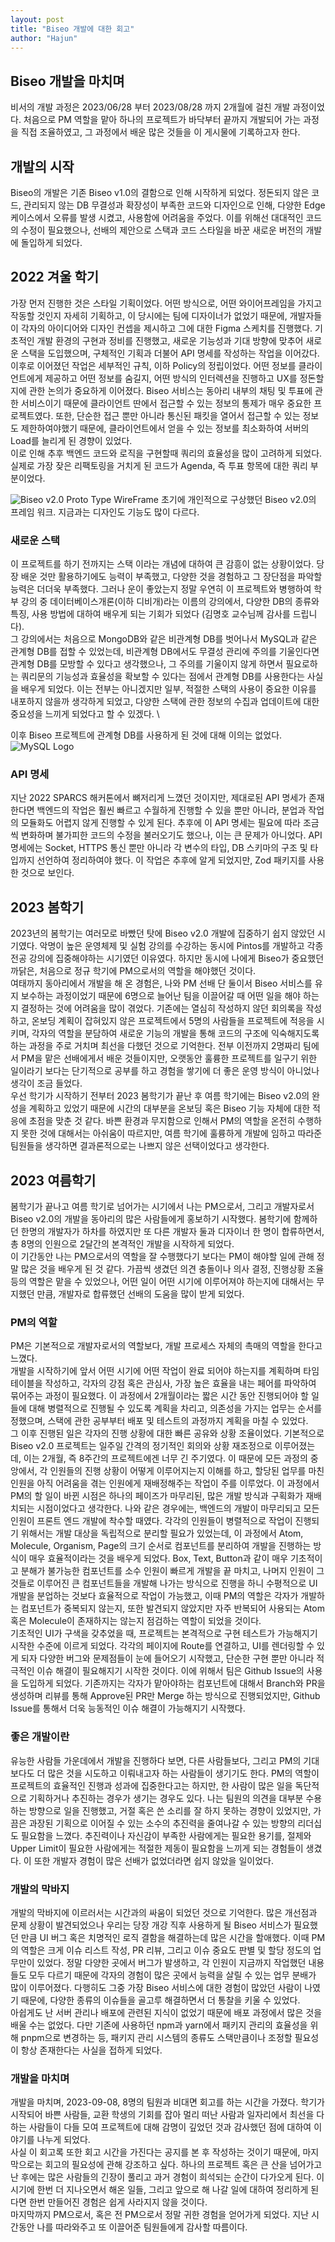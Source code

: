 ```yaml
---
layout: post
title: "Biseo 개발에 대한 회고"
author: "Hajun"
---
```


## Biseo 개발을 마치며

비서의 개발 과정은 2023/06/28 부터 2023/08/28 까지 2개월에 걸친 개발 과정이었다. 처음으로 PM 역할을 맡아 하나의 프로젝트가 바닥부터 끝까지 개발되어 가는 과정을 직접 조율하였고, 그 과정에서 배운 많은 것들을 이 게시물에 기록하고자 한다.

## 개발의 시작

Biseo의 개발은 기존 Biseo v1.0의 결함으로 인해 시작하게 되었다. 정돈되지 않은 코드, 관리되지 않는 DB 무결성과 확장성이 부족한 코드와 디자인으로 인해, 다양한 Edge 케이스에서 오류를 발생 시켰고, 사용함에 어려움을 주었다. 이를 위해선 대대적인 코드의 수정이 필요했으나, 선배의 제안으로 스택과 코드 스타일을 바꾼 새로운 버전의 개발에 돌입하게 되었다.

## 2022 겨울 학기

가장 먼저 진행한 것은 스타일 기획이었다. 어떤 방식으로, 어떤 와이어프레임을 가지고 작동할 것인지 자세히 기획하고, 이 당시에는 팀에 디자이너가 없었기 때문에, 개발자들이 각자의 아이디어와 디자인 컨셉을 제시하고 그에 대한 Figma 스케치를 진행했다. 기초적인 개발 환경의 구현과 정비를 진행했고, 새로운 기능성과 기대 방향에 맞추어 새로운 스택을 도입했으며, 구체적인 기획과 더불어 API 명세를 작성하는 작업을 이어갔다. \
이후로 이어졌던 작업은 세부적인 규칙, 이하 Policy의 정립이었다. 어떤 정보를 클라이언트에게 제공하고 어떤 정보를 숨길지, 어떤 방식의 인터렉션을 진행하고 UX를 정돈할지에 관한 논의가 중요하게 이어졌다. Biseo 서비스는 동아리 내부의 채팅 및 투표에 관한 서비스이기 때문에 클라이언트 딴에서 접근할 수 있는 정보의 통제가 매우 중요한 프로젝트였다. 또한, 단순한 접근 뿐만 아니라 통신된 패킷을 열어서 접근할 수 있는 정보도 제한하여야했기 때문에, 클라이언트에서 얻을 수 있는 정보를 최소화하여 서버의 Load를 늘리게 된 경향이 있었다.\
이로 인해 추후 백엔드 코드와 로직을 구현할때 쿼리의 효율성을 많이 고려하게 되었다. 실제로 가장 잦은 리팩토링을 거치게 된 코드가 Agenda, 즉 투표 항목에 대한 쿼리 부분이었다.

![Biseo v2.0 Proto Type WireFrame](../images/비서%20기획라인.png)
초기에 개인적으로 구상했던 Biseo v2.0의 프레임 워크. 지금과는 디자인도 기능도 많이 다르다.

### 새로운 스택

이 프로젝트를 하기 전까지는 스택 이라는 개념에 대하여 큰 감흥이 없는 상황이었다. 당장 배운 것만 활용하기에도 능력이 부족했고, 다양한 것을 경험하고 그 장단점을 파악할 능력은 더더욱 부족했다. 그러나 운이 좋았는지 정말 우연히 이 프로젝트와 병행하여 학부 강의 중 데이터베이스개론(이하 디비개)라는 이름의 강의에서, 다양한 DB의 종류와 특징, 사용 방법에 대하여 배우게 되는 기회가 되었다 (김명호 교수님께 감사를 드립니다). \
그 강의에서는 처음으로 MongoDB와 같은 비관계형 DB를 벗어나서 MySQL과 같은 관계형 DB를 접할 수 있었는데, 비관계형 DB에서도 무결성 관리에 주의를 기울인다면 관계형 DB를 모방할 수 있다고 생각했으나, 그 주의를 기울이지 않게 하면서 필요로하는 쿼리문의 기능성과 효율성을 확보할 수 있다는 점에서 관계형 DB를 사용한다는 사실을 배우게 되었다. 이는 전부는 아니겠지만 일부, 적절한 스택의 사용이 중요한 이유를 내포하지 않을까 생각하게 되었고, 다양한 스택에 관한 정보의 수집과 업데이트에 대한 중요성을 느끼게 되었다고 할 수 있겠다. \

이후 Biseo 프로젝트에 관계형 DB를 사용하게 된 것에 대해 이의는 없었다.
![MySQL Logo](../images/MySQL.png)

### API 명세

지난 2022 SPARCS 해커톤에서 뼈저리게 느꼈던 것이지만, 제대로된 API 명세가 존재한다면 백엔드의 작업은 훨씬 빠르고 수월하게 진행할 수 있을 뿐만 아니라, 분업과 작업의 모듈화도 어렵지 않게 진행할 수 있게 된다. 추후에 이 API 명세는 필요에 따라 조금씩 변화하며 불가피한 코드의 수정을 불러오기도 했으나, 이는 큰 문제가 아니었다.
API 명세에는 Socket, HTTPS 통신 뿐만 아니라 각 변수의 타입, DB 스키마의 구조 및 타입까지 선언하여 정리하여야 했다. 이 작업은 추후에 알게 되었지만, Zod 패키지를 사용한 것으로 보인다.

## 2023 봄학기

2023년의 봄학기는 여러모로 바빴던 탓에 Biseo v2.0 개발에 집중하기 쉽지 않았던 시기였다. 악명이 높은 운영체제 및 실험 강의를 수강하는 동시에 Pintos를 개발하고 각종 전공 강의에 집중해야하는 시기였던 이유였다. 하지만 동시에 나에게 Biseo가 중요했던 까닭은, 처음으로 정규 학기에 PM으로서의 역할을 해야했던 것이다. \
여태까지 동아리에서 개발을 해 온 경험은, 나와 PM 선배 단 둘이서 Biseo 서비스를 유지 보수하는 과정이었기 때문에 6명으로 늘어난 팀을 이끌어갈 때 어떤 일을 해야 하는지 결정하는 것에 어려움을 많이 겪었다. 기존에는 열심히 작성하지 않던 회의록을 작성하고, 온보딩 계획이 잡혀있지 않은 프로젝트에서 5명의 사람들을 프로젝트에 적응을 시키며, 각자의 역할을 분담하여 새로운 기능의 개발을 통해 코드의 구조에 익숙해지도록 하는 과정을 주로 거치며 최선을 다했던 것으로 기억한다. 전부 이전까지 2명짜리 팀에서 PM을 맡은 선배에게서 배운 것들이지만, 오랫동안 훌륭한 프로젝트를 일구기 위한 일이라기 보다는 단기적으로 공부를 하고 경험을 쌓기에 더 좋은 운영 방식이 아니었나 생각이 조금 들었다. \
우선 학기가 시작하기 전부터 2023 봄학기가 끝난 후 여름 학기에는 Biseo v2.0의 완성을 계획하고 있었기 때문에 시간의 대부분을 온보딩 혹은 Biseo 기능 자체에 대한 적응에 초점을 맞춘 것 같다. 바쁜 환경과 무지함으로 인해서 PM의 역할을 온전히 수행하지 못한 것에 대해서는 아쉬움이 따르지만, 여름 학기에 훌륭하게 개발에 임하고 따라준 팀원들을 생각하면 결과론적으로는 나쁘지 않은 선택이었다고 생각한다.

## 2023 여름학기

봄학기가 끝나고 여름 학기로 넘어가는 시기에서 나는 PM으로서, 그리고 개발자로서 Biseo v2.0의 개발을 동아리의 많은 사람들에게 홍보하기 시작했다. 봄학기에 함께하던 한명의 개발자가 하차를 하였지만 또 다른 개발자 둘과 디자이너 한 명이 합류하면서, 총 8명의 인원으로 2달간의 본격적인 개발을 시작하게 되었다. \
이 기간동안 나는 PM으로서의 역할을 잘 수행했다기 보다는 PM이 해야할 일에 관해 정말 많은 것을 배우게 된 것 같다. 가끔씩 생겼던 의견 충돌이나 의사 결정, 진행상황 조율등의 역할은 맡을 수 있었으나, 어떤 일이 어떤 시기에 이루어져야 하는지에 대해서는 무지했던 만큼, 개발자로 합류했던 선배의 도움을 많이 받게 되었다.

### PM의 역할

PM은 기본적으로 개발자로서의 역할보다, 개발 프로세스 자체의 촉매의 역할을 한다고 느꼈다. \
개발을 시작하기에 앞서 어떤 시기에 어떤 작업이 완료 되어야 하는지를 계획하며 타임 테이블을 작성하고, 각자의 강점 혹은 관심사, 가장 높은 효율을 내는 페어를 파악하여 묶어주는 과정이 필요했다. 이 과정에서 2개월이라는 짧은 시간 동안 진행되어야 할 일들에 대해 병렬적으로 진행될 수 있도록 계획을 차리고, 의존성을 가지는 업무는 순서를 정했으며, 스택에 관한 공부부터 배포 및 테스트의 과정까지 계획을 마칠 수 있었다. \
그 이후 진행된 일은 각자의 진행 상황에 대한 빠른 공유와 상황 조율이었다. 기본적으로 Biseo v2.0 프로젝트는 일주일 간격의 정기적인 회의와 상황 재조정으로 이루어졌는데, 이는 2개월, 즉 8주간의 프로젝트에겐 너무 긴 주기였다. 이 때문에 모든 과정의 중앙에서, 각 인원들의 진행 상황이 어떻게 이루어지는지 이해를 하고, 할당된 업무를 마친 인원을 아직 어려움을 겪는 인원에게 재배정해주는 작업이 주를 이루었다.
이 과정에서 PM의 할 일이 바뀐 시점은 하나의 페이즈가 마무리된, 많은 개발 방식과 구획화가 재배치되는 시점이었다고 생각한다. 나와 같은 경우에는, 백엔드의 개발이 마무리되고 모든 인원이 프론트 엔드 개발에 착수할 때였다. 각각의 인원들이 병렬적으로 작업이 진행되기 위해서는 개발 대상을 독립적으로 분리할 필요가 있었는데, 이 과정에서 Atom, Molecule, Organism, Page의 크기 순서로 컴포넌트를 분리하여 개발을 진행하는 방식이 매우 효율적이라는 것을 배우게 되었다. Box, Text, Button과 같이 매우 기초적이고 분해가 불가능한 컴포넌트를 소수 인원이 빠르게 개발을 끝 마치고, 나머지 인원이 그것들로 이루어진 큰 컴포넌트들을 개발해 나가는 방식으로 진행을 하니 수평적으로 UI 개발을 분업하는 것보다 효율적으로 작업이 가능했고, 이때 PM의 역할은 각자가 개발하는 컴포넌트가 중복되지 않는지, 또한 발견되지 않았지만 자주 반복되어 사용되는 Atom 혹은 Molecule이 존재하지는 않는지 점검하는 역할이 되었을 것이다. \
기초적인 UI가 구색을 갖추었을 때, 프로젝트는 본격적으로 구현 테스트가 가능해지기 시작한 수준에 이르게 되었다. 각각의 페이지에 Route를 연결하고, UI를 렌더링할 수 있게 되자 다양한 버그와 문제점들이 눈에 들어오기 시작했고, 단순한 구현 뿐만 아니라 적극적인 이슈 해결이 필요해지기 시작한 것이다. 이에 위해서 팀은 Github Issue의 사용을 도입하게 되었다. 기존까지는 각자가 맡아야하는 컴포넌트에 대해서 Branch와 PR을 생성하며 리뷰를 통해 Approve된 PR만 Merge 하는 방식으로 진행되었지만, Github Issue를 통해서 더욱 능동적인 이슈 해결이 가능해지기 시작했다.

### 좋은 개발이란

유능한 사람들 가운데에서 개발을 진행하다 보면, 다른 사람들보다, 그리고 PM의 기대보다도 더 많은 것을 시도하고 이뤄내고자 하는 사람들이 생기기도 한다. PM의 역할이 프로젝트의 효율적인 진행과 성과에 집중한다고는 하지만, 한 사람이 많은 일을 독단적으로 기획하거나 추진하는 경우가 생기는 경우도 있다. 나는 팀원의 의견을 대부분 수용하는 방향으로 일을 진행했고, 거절 혹은 쓴 소리를 잘 하지 못하는 경향이 있었지만, 가끔은 과장된 기획으로 이어질 수 있는 소수의 추진력을 줄여나갈 수 있는 방향의 리더십도 필요함을 느꼈다. 추진력이나 자신감이 부족한 사람에게는 필요한 용기를, 절제와 Upper Limit이 필요한 사람에게는 적절한 제동이 필요함을 느끼게 되는 경험들이 생겼다. 이 또한 개발자 경험이 많은 선배가 없었더라면 쉽지 않았을 일이었다.

### 개발의 막바지

개발의 막바지에 이르러서는 시간과의 싸움이 되었던 것으로 기억한다. 많은 개선점과 문제 상황이 발견되었으나 우리는 당장 개강 직후 사용하게 될 Biseo 서비스가 필요했던 만큼 UI 버그 혹은 치명적인 로직 결함을 해결하는데 많은 시간을 할애했다. 이때 PM의 역할은 크게 이슈 리스트 작성, PR 리뷰, 그리고 이슈 중요도 판별 및 할당 정도의 업무만이 있었다. 정말 다양한 곳에서 버그가 발생하고, 각 인원이 지금까지 작업했던 내용들도 모두 다르기 때문에 각자의 경험이 많은 곳에서 능력을 살릴 수 있는 업무 분배가 많이 이루어졌다. 다행히도 그중 가장 Biseo 서비스에 대한 경험이 많았던 사람이 나였기 때문에, 다양한 종류의 이슈들을 골고루 해결하면서 더 통찰을 키울 수 있었다. \
아쉽게도 난 서버 관리나 배포에 관련된 지식이 없었기 때문에 배포 과정에서 많은 것을 배울 수는 없었다. 다만 기존에 사용하던 npm과 yarn에서 패키지 관리의 효율성을 위해 pnpm으로 변경하는 등, 패키지 관리 시스템의 종류도 스택만큼이나 조정할 필요성이 항상 존재한다는 사실을 접하게 되었다.

### 개발을 마치며

개발을 마치며, 2023-09-08, 8명의 팀원과 비대면 회고를 하는 시간을 가졌다. 학기가 시작되어 바쁜 사람들, 교환 학생의 기회를 잡아 멀리 떠난 사람과 일자리에서 최선을 다 하는 사람들이 다들 모여 프로젝트에 대해 감명이 깊었던 것과 감사했던 점에 대하여 이야기를 나누게 되었다.\
사실 이 회고록 또한 회고 시간을 가진다는 공지를 본 후 작성하는 것이기 때문에, 마지막으로는 회고의 필요성에 관해 강조하고 싶다. 하나의 프로젝트 혹은 큰 산을 넘어가고 난 후에는 많은 사람들의 긴장이 풀리고 과거 경험이 희석되는 순간이 다가오게 된다. 이 시기에 한번 더 지나오면서 해온 일들, 그리고 앞으로 해 나갈 일에 대하여 정리하게 된다면 한번 만들어진 경험은 쉽게 사라지지 않을 것이다.\
마지막까지 PM으로서, 혹은 전 PM으로서 정말 귀한 경험을 얻어가게 되었다. 지난 시간동안 나를 따라와주고 또 이끌어준 팀원들에게 감사할 따름이다.
